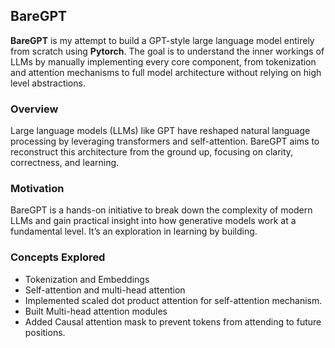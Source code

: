 ## BareGPT

<b>BareGPT</b> is my attempt to build a  GPT-style large language model entirely from scratch using <b>Pytorch</b>. The goal is to understand the inner workings of LLMs by manually implementing every core component, from tokenization and attention mechanisms to full model architecture without relying on high level abstractions.


### Overview

Large language models (LLMs) like GPT have reshaped natural language processing by leveraging transformers and self-attention. BareGPT aims to reconstruct this architecture from the ground up, focusing on clarity, correctness, and learning.

### Motivation
BareGPT is a hands-on initiative to break down the complexity of modern LLMs and gain practical insight into how generative models work at a fundamental level. It’s an exploration in learning by building.

### Concepts Explored
- Tokenization and Embeddings
- Self-attention and multi-head attention
- Implemented scaled dot product attention for self-attention mechanism.
- Built Multi-head attention modules
- Added Causal attention mask to prevent tokens from attending to future positions.
